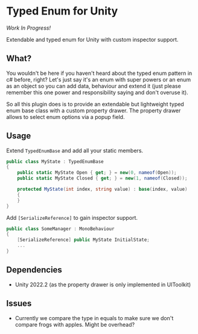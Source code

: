 # Typed Enum for Unity

*Work In Progress!*

Extendable and typed enum for Unity with custom inspector support.

## What?

You wouldn't be here if you haven't heard about the typed enum pattern in c# before, right? 
Let's just say it's an enum with super powers or an enum as an object so you can add data, behaviour and extend it (just please remember this one power and responsibility saying and don't overuse it).

So all this plugin does is to provide an extendable but lightweight typed enum base class with a custom property drawer. 
The property drawer allows to select enum options via a popup field.

## Usage

Extend ``TypedEnumBase`` and add all your static members.

```c#
public class MyState : TypedEnumBase
{
    public static MyState Open { get; } = new(0, nameof(Open));
    public static MyState Closed { get; } = new(1, nameof(Closed));

    protected MyState(int index, string value) : base(index, value)
    {
    }
}
```

Add ``[SerializeReference]`` to gain inspector support. 

```c#
public class SomeManager : MonoBehaviour
{
    [SerializeReference] public MyState InitialState;
    ...
}
```

## Dependencies

* Unity 2022.2 (as the property drawer is only implemented in UIToolkit)

## Issues

* Currently we compare the type in equals to make sure we don't compare frogs with apples. Might be overhead?